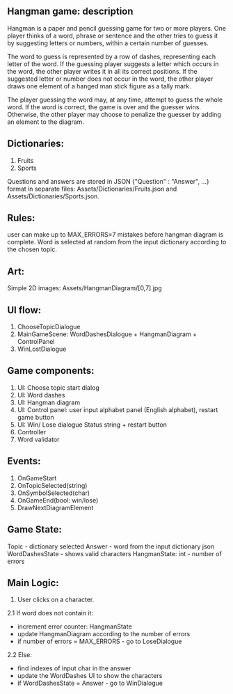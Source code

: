 Hangman game: description
-------------------------

Hangman is a paper and pencil guessing game for two or more players.
One player thinks of a word, phrase or sentence and the other tries to guess it by suggesting letters or numbers,
 within a certain number of guesses.
 
The word to guess is represented by a row of dashes, representing each letter of the word.
If the guessing player suggests a letter which occurs in the word, the other player writes it in all its correct positions. 
If the suggested letter or number does not occur in the word, the other player draws one element of a hanged man stick figure as a tally mark.

The player guessing the word may, at any time, attempt to guess the whole word.
If the word is correct, the game is over and the guesser wins. 
Otherwise, the other player may choose to penalize the guesser by adding an element to the diagram.

Dictionaries:
------------

1. Fruits
2. Sports

Questions and answers are stored in JSON 
{"Question" : "Answer", ...} 
format in separate files: Assets/Dictionaries/Fruits.json and Assets/Dictionaries/Sports.json.

Rules:
-------
user can make up to MAX_ERRORS=7 mistakes before hangman diagram is complete.
Word is selected at random  from the input dictionary according to the chosen topic.

Art:
----

Simple 2D images:
Assets/HangmanDiagram/[0,7].jpg

UI flow:
--------
1. ChooseTopicDialogue
2. MainGameScene: WordDashesDialogue + HangmanDiagram + ControlPanel
3. WinLostDialogue

Game components:
---------------

1. UI: Choose topic start dialog
2. UI: Word dashes
3. UI: Hangman diagram
4. UI: Control panel: user input alphabet panel (English alphabet), restart game button
5. UI: Win/ Lose dialogue
Status string + restart button
6. Controller
7. Word validator

Events:
-------

1. OnGameStart
2. OnTopicSelected(string)
3. OnSymbolSelected(char)
4. OnGameEnd(bool: win/lose)
5. DrawNextDiagramElement

Game State:
----------
Topic - dictionary selected
Answer - word from the input dictionary json
WordDashesState - shows valid characters
HangmanState: int - number of errors

Main Logic:
------
1. User clicks on a character.

2.1 If word does not contain it:
- increment error counter: HangmanState
- update HangmanDiagram according to the number of errors
- if number of errors = MAX_ERRORS - go to LoseDialogue

2.2 Else:
- find indexes of input char in the answer
- update the WordDashes UI to show the characters
- if WordDashesState = Answer - go to WinDialogue